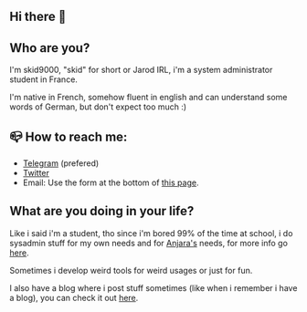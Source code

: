 ## Hi there 👋

## Who are you?

I'm skid9000, "skid" for short or Jarod IRL, i'm a system administrator student in France.

I'm native in French, somehow fluent in english and can understand some words of German, but don't expect too much :)

## 📪 How to reach me:

- [Telegram](https://t.me/skid9000) (prefered)
- [Twitter](https://twitter.com/skid9000)
- Email: Use the form at the bottom of [this page](https://jg-skid.me).

## What are you doing in your life?

Like i said i'm a student, tho since i'm bored 99% of the time at school, i do sysadmin stuff for my own needs and for [Anjara's](https://anjara.eu) needs, for more info go [here](https://jg-skid.me).

Sometimes i develop weird tools for weird usages or just for fun.

I also have a blog where i post stuff sometimes (like when i remember i have a blog), you can check it out [here](https://sblog.tuto-craft.com).
